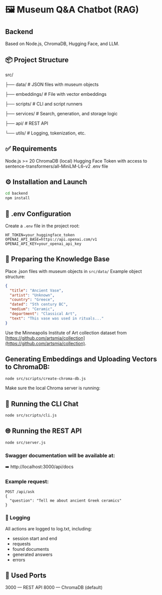 # 🖼️ Museum Q&A Chatbot (RAG)
## Backend
Based on Node.js, ChromaDB, Hugging Face, and LLM.

## 📦 Project Structure

src/

├── data/                   # JSON files with museum objects

├── embeddings/             # File with vector embeddings

├── scripts/                # CLI and script runners

├── services/               # Search, generation, and storage logic

├── api/                    # REST API

└── utils/                  # Logging, tokenization, etc.

## ✅ Requirements
Node.js >= 20
ChromaDB (local)
Hugging Face Token with access to sentence-transformers/all-MiniLM-L6-v2
.env file

## ⚙️ Installation and Launch

```sh
cd backend
npm install
```

## 🔐 .env Configuration
Create a `.env` file in the project root:

```env
HF_TOKEN=your_huggingface_token
OPENAI_API_BASE=https://api.openai.com/v1
OPENAI_API_KEY=your_openai_api_key
```

## 🧠 Preparing the Knowledge Base
Place .json files with museum objects in `src/data/`
Example object structure:

```json
{
  "title": "Ancient Vase",
  "artist": "Unknown",
  "country": "Greece",
  "dated": "5th century BC",
  "medium": "Ceramic",
  "department": "Classical Art",
  "text": "This vase was used in rituals..."
}
```

Use the Minneapolis Institute of Art collection dataset from [https://github.com/artsmia/collection](https://github.com/artsmia/collection).

## Generating Embeddings and Uploading Vectors to ChromaDB:

```sh
node src/scripts/create-chroma-db.js
```

Make sure the local Chroma server is running:

## 💬 Running the CLI Chat

```sh
node src/scripts/cli.js
```

## 🌐 Running the REST API

```sh
node src/server.js
```

### Swagger documentation will be available at:
➡️ http://localhost:3000/api/docs

### Example request:

```
POST /api/ask
{
  "question": "Tell me about ancient Greek ceramics"
}
```

### 📜 Logging
All actions are logged to log.txt, including:

- session start and end
- requests
- found documents
- generated answers
- errors

## 📌 Used Ports
3000 — REST API
8000 — ChromaDB (default)
